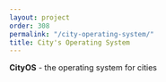```yaml
---
layout: project
order: 308
permalink: "/city-operating-system/"
title: City's Operating System
---
```


**CityOS** - the operating system for cities
